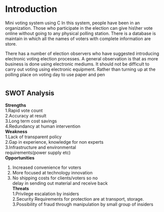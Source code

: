 #  <h1> Introduction
Mini voting system using C 
In this system, people have been in an organization. Those who participate in the election can give his\her vote online without going to any physical polling station. There is a database is maintain in which all the names of voters with complete information are store.

There has a number of election observers who have suggested introducing electronic voting election processes. A general observation is that as more business is done using electronic mediums. It should not be difficult to carry out voting using electronic equipment. Rather than turning up at the polling place on voting day to use paper and pen
# <h2> SWOT Analysis
  **Strengths**<br/>
1.Rapid vote count<br/>
2.Accuracy at result<br/>
3.Long term cost savings<br/>
4.Redundancy at human intervention<br/>
  **Weakness**<br/>
 1.Lack of transparent policy<br/>
2.Gap in experience, knowledge for non experts<br/>
3.Infrastructure and environmental                                 
 requirements(power supply etc)<br/>
  **Opportunities**<br/>
1. Increased convenience for voters<br/>
2. More focused at technology innovation<br/>
3. No shipping costs for clients/voters so no<br/>
 delay in sending out material and receive back<br/>
  **Threats**<br/>
1.Privilege escalation by insiders<br/>
2.Security Requirements for protection are at
transport, storage.<br/>
3.Possibility of fraud through manipulation by 
small group of insiders<br/>

  
